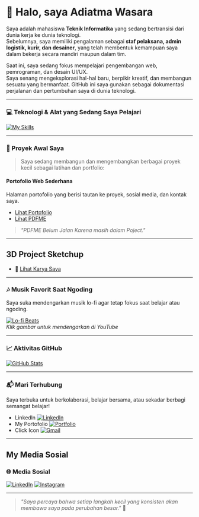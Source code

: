 # 👋 Halo, saya Adiatma Wasara

Saya adalah mahasiswa **Teknik Informatika** yang sedang bertransisi dari dunia kerja ke dunia teknologi.  
Sebelumnya, saya memiliki pengalaman sebagai **staf pelaksana, admin logistik, kurir, dan desainer**, yang telah membentuk kemampuan saya dalam bekerja secara mandiri maupun dalam tim.

Saat ini, saya sedang fokus mempelajari pengembangan web, pemrograman, dan desain UI/UX.  
Saya senang mengeksplorasi hal-hal baru, berpikir kreatif, dan membangun sesuatu yang bermanfaat. GitHub ini saya gunakan sebagai dokumentasi perjalanan dan pertumbuhan saya di dunia teknologi.

---

### 💻 Teknologi & Alat yang Sedang Saya Pelajari

[![My Skills](https://skillicons.dev/icons?i=html,css,js,tailwind,figma,github,vscode,python,sketchup)](https://skillicons.dev)

---

### 🚧 Proyek Awal Saya

> Saya sedang membangun dan mengembangkan berbagai proyek kecil sebagai latihan dan portfolio:

#### Portofolio Web Sederhana
Halaman portofolio yang berisi tautan ke proyek, sosial media, dan kontak saya.

-  [Lihat Portofolio](https://hatsuue.github.io/Portofolio-Adiatma/#hero)
-  [Lihat PDFME](https://hatsuue.github.io/PDFME/)
  > _"PDFME Belum Jalan Karena masih dalam Poject."_
---

## 3D Project Sketchup
- 🔷 [Lihat Karya Saya](https://3dwarehouse.sketchup.com/by/Adyatmawasara)

---

### 🎶 Musik Favorit Saat Ngoding

Saya suka mendengarkan musik lo-fi agar tetap fokus saat belajar atau ngoding.

[![Lo-fi Beats](https://img.youtube.com/vi/jfKfPfyJRdk/hqdefault.jpg)](https://www.youtube.com/watch?v=jfKfPfyJRdk)  
_Klik gambar untuk mendengarkan di YouTube_

---

### 📈 Aktivitas GitHub

[![GitHub Stats](https://github-readme-stats.vercel.app/api?username=Hatsuue&show_icons=true&theme=dracula&count_private=true)](https://github.com/Hatsuue)

---

### 📬 Mari Terhubung

Saya terbuka untuk berkolaborasi, belajar bersama, atau sekadar berbagi semangat belajar!

- Linkedln [![LinkedIn](https://skillicons.dev/icons?i=linkedin)](https://www.linkedin.com/in/adiatma-wasara/)
- My Portofolio [![Portfolio](https://skillicons.dev/icons?i=webflow)](https://hatsuue.github.io/Adiatma-wasara/)
- Click Icon [![Gmail](https://skillicons.dev/icons?i=gmail)](mailto:wasaraadyatma@gmail.com)


---

## My Media Sosial
### 🌐 Media Sosial

[![LinkedIn](https://skillicons.dev/icons?i=linkedin)](https://www.linkedin.com/in/adiatma-wasara/)
[![Instagram](https://skillicons.dev/icons?i=instagram)](https://www.instagram.com/adiatma9_/)

---


> _"Saya percaya bahwa setiap langkah kecil yang konsisten akan membawa saya pada perubahan besar."_ 🚀
